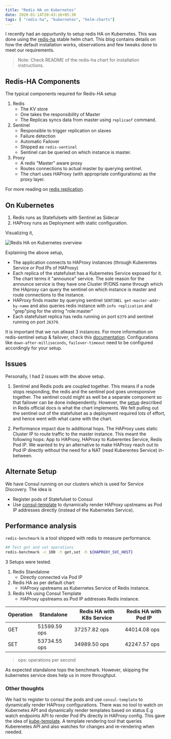 ```yaml
---
title: "Redis HA on Kubernetes"
date: 2020-01-14T20:43:16+05:30
tags: [ "redis-ha", "kubernetes", "helm-charts"]
---
```


I recently had an oppurtunity to setup redis HA on Kubernetes. This was done using the [redis-ha](https://github.com/helm/charts/tree/master/stable/redis-ha) stable helm chart. This blog contains details on how the default installation works, observations and few tweaks done to meet our requirements.

> Note: Check README of the redis-ha chart for installation instructions.

## Redis-HA Components

The typical components required for Redis-HA setup

1. Redis
	- The KV store
	- One takes the responsibility of Master
	- The Replicas syncs data from master using `replicaof` command.
2. Sentinel
	- Responsible to trigger replication on slaves
	- Failure detection
	- Automatic Failover
	- Shipped as `redis-sentinel`
	- Sentinel can be queried on which instance is master.
3. Proxy
	- A redis "Master" aware proxy
	- Routes connections to actual master by querying sentinel.
	- The chart uses HAProxy (with appropriate configurations) as the proxy layer.

For more reading on [redis replication](https://redis.io/topics/replication).

## On Kubernetes

1. Redis runs as Statefulsets with Sentinel as Sidecar
2. HAProxy runs as Deployment with static configuration.

Visualizing it,

![Redis HA on Kubernetes overview](/redis-HA-on-Kubernetes/redis-ha-setup-on-kubernetes-overview.png)

Explaining the above setup,

- The application connects to HAProxy instances (through Kuberentes Service or Pod IPs of HAProxy)
- Each replica of the statefulset has a Kubernetes Service exposed for it. The chart terms it "announce" service. The sole reason for the announce service is they have one Cluster IP/DNS name through which the HAproxy can query the sentinel on which instance is master and route connections to the instance.
- HAProxy finds master by querying sentinel `SENTINEL get-master-addr-by-name` and also queries redis instance with `info replication` and "grep"ping for the string "role:master"
- Each statefulset replica has redis running on port `6379` and sentinel running on port `26379`.

It is important that we run atleast 3 instances. For more information on redis-sentinel setup & failover, check this [documentation](https://redis.io/topics/sentinel). Configurations like `down-after-milliseconds`, `failover-timeout` need to be configured accordingly for your setup.

## Issues

Personally, I had 2 issues with the above setup.

1. Sentinel and Redis pods are coupled together. This means if a node stops responding, the redis and the sentinel pod goes unresponsive together. The sentinel could might as well be a separate component so that failover can be done independently. However, the [setup](https://redis.io/topics/sentinel#example-2-basic-setup-with-three-boxes) described in Redis official docs is what the chart implements. We felt pulling out the sentinel out of the statefulset as a deployment required lots of effort, and hence went with what came with the chart.

2. Performance impact due to additional hops. The HAProxy uses static Cluster IP to route traffic to the master instance. This meant the following hops: App to HAProxy, HAProxy to Kuberentes Service, Redis Pod IP. We wanted to try an alternative to make HAProxy reach out to Pod IP directly without the need for a NAT (read Kuberentes Service) in-between.

## Alternate Setup

We have Consul running on our clusters which is used for Service Discovery. The idea is

- Register pods of Statefulset to Consul
- Use [consul-template](https://github.com/hashicorp/consul-template) to dynamically render HAProxy upstreams as Pod IP addresses directly (instead of the Kubernetes Service).

## Performance analysis

`redis-benchmark` is a tool shipped with redis to measure performance. 

```bash
## Test get and set operations
redis-benchmark -c 100 -t get,set -h ${HAPROXY_SVC_HOST}
```

3 Setups were tested.

1. Redis Standalone
	- Directly connected via Pod IP
2. Redis HA as per default chart
	- HAProxy upstreams as Kubernetes Service of Redis instance.
3. Redis HA using Consul Template
	- HAProxy upstreams as Pod IP addresses Redis instance.

| Operation | Standalone | Redis HA with K8s Service |  Redis HA with Pod IP |
| --- | --- | --- | --- |
| GET | 51599.59 ops | 37257.82 ops | 44014.08 ops |
| SET | 53734.55 ops | 34989.50 ops | 42247.57 ops |

> ops: operations per second

As expected standalone tops the benchmark. However, skipping the kubernetes service does help us in more throughput.

### Other thoughts

We had to register to consul the pods and use `consul-template` to dynamically render HAProxy configurations. There was no tool to watch on Kubernetes API and dynamically render templates based on status E.g watch endpoints API to render Pod IPs directly in HAProxy config. This gave the idea of [kube-template](https://github.com/thecasualcoder/kube-template). A template rendering tool that queries Kuberenetes API and also watches for changes and re-rendering when needed.